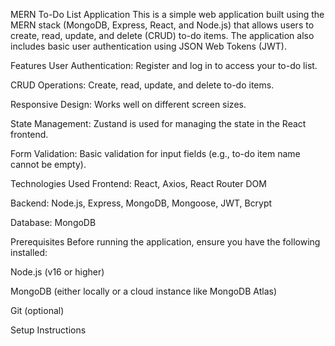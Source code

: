 MERN To-Do List Application
This is a simple web application built using the MERN stack (MongoDB, Express, React, and Node.js) that allows users to create, read, update, and delete (CRUD) to-do items. The application also includes basic user authentication using JSON Web Tokens (JWT).

Features
User Authentication: Register and log in to access your to-do list.

CRUD Operations: Create, read, update, and delete to-do items.

Responsive Design: Works well on different screen sizes.

State Management: Zustand is used for managing the state in the React frontend.

Form Validation: Basic validation for input fields (e.g., to-do item name cannot be empty).

Technologies Used
Frontend: React, Axios, React Router DOM

Backend: Node.js, Express, MongoDB, Mongoose, JWT, Bcrypt

Database: MongoDB

Prerequisites
Before running the application, ensure you have the following installed:

Node.js (v16 or higher)

MongoDB (either locally or a cloud instance like MongoDB Atlas)

Git (optional)

Setup Instructions